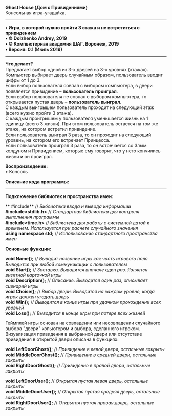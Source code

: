 **Ghost House (Дом с Привидениями)**  
Консольная игра-угадайка.
________________________________________
**•	Игра, в которой нужно пройти 3 этажа и не встретиться с привидением   
•	© Dolzhenko Andrey, 2019  
•	© Компьютерная академия ШАГ. Воронеж, 2019  
•	Версия: 0.1 (Июль 2019)**  
________________________________________

**Что делает?**  
Предлагает выбор одной из 3-х дверей на 3-х уровнях (этажах).  
Компьютер выбирает дверь случайным образом, пользователь вводит цифры от 1 до 3.  
Если выбор пользователя совпал с выбором компьютера, в двери появляется привидение – **пользователь проиграл**.   
Если выбор пользователя не совпал с выбором компьютера, то открывается пустая дверь – **пользователь выиграл**.  
С каждым выигрышем пользователь проходит на следующий этаж (всего нужно пройти 3 этажа).  
С каждым проигрышем у пользователя уменьшается жизнь на 1 единицу (всего 3 жизни). При этом пользователь остается на том же этаже, на котором встретил привидение.  
Если пользователь выиграл 3 раза, то он проходит на следующий уровень, на котором его встречает Принцесса.  
Если пользователь проиграл 3 раза, то он встречается со Злым колдуном и Привидением, которые ему говорят, что у него кончились жизни и он проиграл.  

**Воспроизведение:**  
•	Консоль

**Описание кода программы:**
________________________________________

**Подключение библиотек и пространства имен:**    

** #include<iostream>** // *Библиотека ввода и вывода информации*  
**#include<stdlib.h>** // *Стандартная библиотека для контроля выполнения программы*  
**#include<time.h>** // *Библиотека для работы с системной датой и временем. Используется при расчете случайного значения*  
**using namespace std;**  // *Использование стандартного пространства имен*  
  
**Основные функции:**    

**void Name();** // *Выводит название игры как часть игрового поля. Выводится при любой коммуникации с пользователем*  
**void Start();** // *Заставка. Выводится вначале один раз. Является визитной карточкой игры*  
**void Description();** // *Описание. Выводится один раз, описывает сценарий игры*  
**void Choise();** // *Выбор двери. Выводится на каждом уровне, когда игрок должен угадать дверь*  
**void Win();** // *Выводится в конце игры при удачном прохождении всех уровней*  
**void Loss();** // *Выводится в конце игры при потере всех жизней*  

Геймплей игры основан на совпадении или несовпадении случайного выбора "двери" копьютером и выбора, сделанного игроком.
Визуализация привидения в выбранной двери или отсутствие привидения в открытой двери описана в функциях:    

**void LeftDoorGhost();** // *Привидение в левой двери, остальные закрыты*  
**void MiddleDoorGhost();** // *Привидение в средней двери, остальные закрыты*  
**void RightDoorGhost();** // *Привидение в правой двери, остальные закрыты*  

**void LeftDoorUser();** // *Открытая пустая левая дверь, остальные закрыты*  
**void MiddleDoorUser();** // *Открытая пустая средняя дверь, остальные закрыты*  
**void RightDoorUser();** // *Открытая пустая правая дверь, остальные закрыты*  

